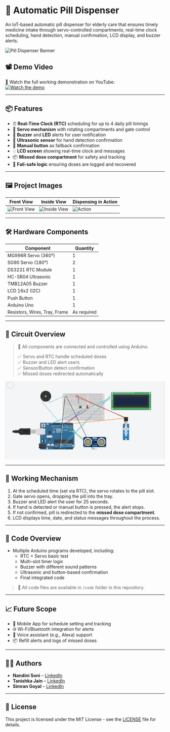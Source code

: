 # 💊 Automatic Pill Dispenser

An IoT-based automatic pill dispenser for elderly care that ensures timely medicine intake through servo-controlled compartments, real-time clock scheduling, hand detection, manual confirmation, LCD display, and buzzer alerts.

![Pill Dispenser Banner](images/banner.jpg) <!-- Replace with your banner image -->

## 📽️ Demo Video

🎥 Watch the full working demonstration on YouTube:  
[![Watch the demo](https://img.youtube.com/vi/YOUR_VIDEO_ID/0.jpg)](https://www.youtube.com/watch?v=YOUR_VIDEO_ID)

---

## 📦 Features

- ⏰ **Real-Time Clock (RTC)** scheduling for up to 4 daily pill timings
- 🔁 **Servo mechanism** with rotating compartments and gate control
- 🔔 **Buzzer** and **LED** alerts for user notification
- 👋 **Ultrasonic sensor** for hand detection confirmation
- 🔘 **Manual button** as fallback confirmation
- 💡 **LCD screen** showing real-time clock and messages
- 📦 **Missed dose compartment** for safety and tracking
- 🧠 **Fail-safe logic** ensuring doses are logged and recovered

---

## 🖼️ Project Images

| Front View | Inside View | Dispensing in Action |
|------------|-------------|----------------------|
| ![Front View](images/front.jpg) | ![Inside View](images/inside.jpg) | ![Action](images/dispense.jpg) |

---

## 🛠️ Hardware Components

| Component           | Quantity |
|---------------------|----------|
| MG996R Servo (360°) | 1        |
| SG90 Servo (180°)   | 2        |
| DS3231 RTC Module   | 1        |
| HC-SR04 Ultrasonic  | 1        |
| TMB12A05 Buzzer     | 1        |
| LCD 16x2 (I2C)      | 1        |
| Push Button         | 1        |
| Arduino Uno         | 1        |
| Resistors, Wires, Tray, Frame | As required |

---

## 📐 Circuit Overview

> 🧩 All components are connected and controlled using Arduino.
>
> ✅ Servo and RTC handle scheduled doses  
> ✅ Buzzer and LED alert users  
> ✅ Sensor/Button detect confirmation  
> ✅ Missed doses redirected automatically

![Circuit Diagram](images/circuit_diagram.png)

---

## 🔄 Working Mechanism

1. At the scheduled time (set via RTC), the servo rotates to the pill slot.
2. Gate servo opens, dropping the pill into the tray.
3. Buzzer and LED alert the user for 25 seconds.
4. If hand is detected or manual button is pressed, the alert stops.
5. If not confirmed, pill is redirected to the **missed dose compartment**.
6. LCD displays time, date, and status messages throughout the process.

---

## 📁 Code Overview

- Multiple Arduino programs developed, including:
  - RTC + Servo basic test
  - Multi-slot timer logic
  - Buzzer with different sound patterns
  - Ultrasonic and button-based confirmation
  - Final integrated code

> 📂 All code files are available in `/code` folder in this repository.

---

## 📈 Future Scope

- 📱 Mobile App for schedule setting and tracking
- 🌐 Wi-Fi/Bluetooth integration for alerts
- 🤖 Voice assistant (e.g., Alexa) support
- 📦 Refill alerts and logs of missed doses

---


## 👨‍💻 Authors

- **Nandini Soni** – [LinkedIn](https://www.linkedin.com/in/nandini-soni)  
- **Tanishka Jain** – [LinkedIn](https://www.linkedin.com/in/tanishkajain01/)  
- **Simran Goyal** – [LinkedIn](https://www.linkedin.com/in/simran-goyal-513111256/)  
---

## 📄 License

This project is licensed under the MIT License - see the [LICENSE](LICENSE) file for details.

